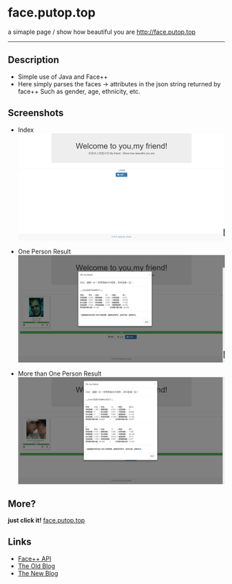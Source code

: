 # face.putop.top
a simaple page / show how beautiful you are  http://face.putop.top

----------

## Description
- Simple use of Java and Face++
- Here simply parses the faces -> attributes in the json string returned by face++ Such as gender, age, ethnicity, etc.

## Screenshots

- Index ![](https://raw.githubusercontent.com/Folgerjun/materials/master/blog/face/index.png)

- One Person Result![](https://raw.githubusercontent.com/Folgerjun/materials/master/blog/face/individual.png)

- More than One Person Result![](https://raw.githubusercontent.com/Folgerjun/materials/master/blog/face/multiplayer.png)

## More?
 **just click it!** [face.putop.top](http://47.96.88.132:8091/ "face.putop.top")

## Links
- [Face++ API](https://console.faceplusplus.com.cn/documents/4887579 "api")
- [The Old Blog](https://blog.csdn.net/ffj0721/article/details/54322133 "before blog")
- [The New Blog](http://47.96.88.132/2018/05/24/face-java/)